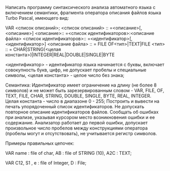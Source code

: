 Написать программу синтаксического анализа автоматного языка с включением семантики, фрагмента оператора описания файлов языка Turbo Pascal, имеющего вид:

VAR <список описаний>;
<список описаний> :: =<описание>[,<описание>]
<описание>:: =<список идентификаторов>:<описание файла>
<список идентификаторов>:: =<идентификатор>[,<идентификатор>]
<описание файла> :: = FILE OF<тип>|TEXT|FILE
<тип> :: = CHAR|STRING(<целая константа>)|INTEGER|REAL|DOUBLE|SINGLE|BYTE

<идентификатор> - идентификатор языка начинается с буквы, включает совокупность букв, цифр, не допускает пробелы и специальные символы, 
<целая константа> - целое число без знака;

Семантика:
Идентификатор имеет ограничение на длину (не более 8 символов) и не может быть зарезервированным словом - VAR, FILE, OF, TEXT, FILE, CHAR, STRING, DOUBLE, SINGLE, BYTE, REAL, INTEGER.
Целая константа - число в диапазоне  0 - 255;
Построить и вывести на печать упорядоченный список идентификаторов. Не допускать повторное описание идентификаторов файлов.
Сообщать об ошибках при анализе, указывая курсором место возникновения ошибки и ее содержание.
Анализатор работает до первой ошибки, допускает произвольное число пробелов между конструкциями оператора (пробелы могут и отсутствовать), не учитывается регистр символов.
 
Примеры правильных цепочек:

VAR  name : file  of  char, AB : file  of  STRING (10), A2C : TEXT;

VAR  C12, S1 , e : file  of  Integer, D : File;
